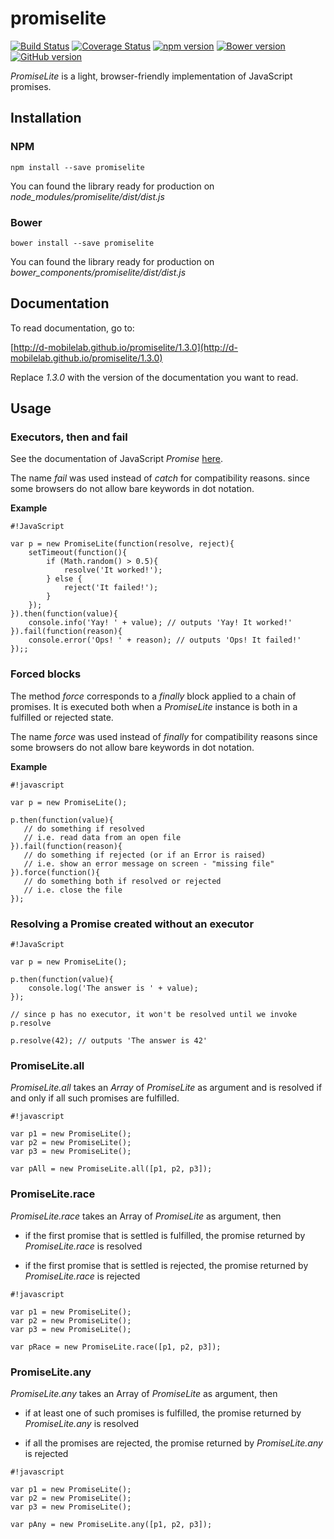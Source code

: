 # promiselite

[![Build Status](https://travis-ci.org/D-Mobilelab/promiselite.svg?branch=master&v=1)](https://travis-ci.org/D-Mobilelab/promiselite)
[![Coverage Status](https://coveralls.io/repos/github/D-Mobilelab/promiselite/badge.svg?branch=master&v=1)](https://coveralls.io/github/D-Mobilelab/promiselite?branch=master)
[![npm version](https://badge.fury.io/js/promiselite.svg)](https://badge.fury.io/js/promiselite)
[![Bower version](https://badge.fury.io/bo/promiselite.svg)](https://badge.fury.io/bo/promiselite)
[![GitHub version](https://badge.fury.io/gh/D-Mobilelab%2Fpromiselite.svg?v=1)](https://badge.fury.io/gh/D-Mobilelab%2Fpromiselite)

*PromiseLite* is a light, browser-friendly implementation of JavaScript promises. 

## Installation

### NPM
```
npm install --save promiselite
```
You can found the library ready for production on <i>node_modules/promiselite/dist/dist.js</i>

### Bower
```
bower install --save promiselite
```
You can found the library ready for production on <i>bower_components/promiselite/dist/dist.js</i>

## Documentation

To read documentation, go to:

[http://d-mobilelab.github.io/promiselite/1.3.0](http://d-mobilelab.github.io/promiselite/1.3.0)

Replace <i>1.3.0</i> with the version of the documentation you want to read.


## Usage

### Executors, then and fail

See the documentation of JavaScript *Promise* [here](https://developer.mozilla.org/en-US/docs/Web/JavaScript/Reference/Global_Objects/Promise).

The name *fail* was used instead of *catch* for compatibility reasons. since some browsers do not allow bare keywords in dot notation.

**Example**

```
#!JavaScript

var p = new PromiseLite(function(resolve, reject){
    setTimeout(function(){
        if (Math.random() > 0.5){
            resolve('It worked!');
        } else {
            reject('It failed!');
        }
    });
}).then(function(value){
    console.info('Yay! ' + value); // outputs 'Yay! It worked!'
}).fail(function(reason){
    console.error('Ops! ' + reason); // outputs 'Ops! It failed!'
});;
```

### Forced blocks

The method *force* corresponds to a *finally* block applied to a chain of promises. It is executed both when a *PromiseLite* instance is both in a fulfilled or rejected state. 

The name *force* was used instead of *finally* for compatibility reasons since some browsers do not allow bare keywords in dot notation.

**Example**

```
#!javascript

var p = new PromiseLite();

p.then(function(value){
   // do something if resolved
   // i.e. read data from an open file
}).fail(function(reason){
   // do something if rejected (or if an Error is raised)
   // i.e. show an error message on screen - "missing file"
}).force(function(){
   // do something both if resolved or rejected
   // i.e. close the file
});
```

### Resolving a Promise created without an executor


```
#!JavaScript

var p = new PromiseLite();

p.then(function(value){
    console.log('The answer is ' + value);
});

// since p has no executor, it won't be resolved until we invoke p.resolve

p.resolve(42); // outputs 'The answer is 42'

```


### PromiseLite.all 


*PromiseLite.all* takes an *Array* of *PromiseLite* as argument and is resolved if and only if all such promises are fulfilled.


```
#!javascript

var p1 = new PromiseLite();
var p2 = new PromiseLite();
var p3 = new PromiseLite();

var pAll = new PromiseLite.all([p1, p2, p3]);

```



### PromiseLite.race


*PromiseLite.race* takes an Array of *PromiseLite* as argument, then

* if the first promise that is settled is fulfilled, the promise returned by *PromiseLite.race* is resolved

* if the first promise that is settled is rejected, the promise returned by *PromiseLite.race* is rejected


```
#!javascript

var p1 = new PromiseLite();
var p2 = new PromiseLite();
var p3 = new PromiseLite();

var pRace = new PromiseLite.race([p1, p2, p3]);

```


### PromiseLite.any



*PromiseLite.any* takes an Array of *PromiseLite* as argument, then

* if at least one of such promises is fulfilled, the promise returned by *PromiseLite.any* is resolved

* if all the promises are rejected, the promise returned by *PromiseLite.any* is rejected


```
#!javascript

var p1 = new PromiseLite();
var p2 = new PromiseLite();
var p3 = new PromiseLite();

var pAny = new PromiseLite.any([p1, p2, p3]);

```
